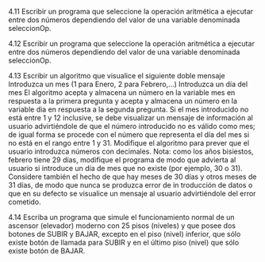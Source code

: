 4.11
    Escribir un programa que seleccione la operación
    aritmética a ejecutar entre dos números dependiendo
    del valor de una variable denominada seleccionOp.

4.12
    Escribir un programa que seleccione la operación
    aritmética a ejecutar entre dos números dependiendo
    del valor de una variable denominada seleccionOp.

4.13
    Escribir un algoritmo que visualice el siguiente doble mensaje
    Introduzca un mes (1 para Enero, 2 para
    Febrero,…)
    Introduzca un día del mes
    El algoritmo acepta y almacena un número en la
    variable mes en respuesta a la primera pregunta y
    acepta y almacena un número en la variable dia en
    respuesta a la segunda pregunta. Si el mes introducido
    no está entre 1 y 12 inclusive, se debe visualizar un
    mensaje de información al usuario advirtiéndole de
    que el número introducido no es válido como mes; de
    igual forma se procede con el número que representa
    el día del mes si no está en el rango entre 1 y 31.
    Modifique el algoritmo para prever que el usuario introduzca números con decimales.
    Nota: como los años bisiestos, febrero tiene 29
    días, modifique el programa de modo que advierta al
    usuario si introduce un día de mes que no existe (por
    ejemplo, 30 o 31). Considere también el hecho de que
    hay meses de 30 días y otros meses de 31 días, de
    modo que nunca se produzca error de in troducción
    de datos o que en su defecto se visualice un mensaje
    al usuario advirtiéndole del error cometido.

4.14
    Escriba un programa que simule el funcionamiento
    normal de un ascensor (elevador) moderno con 25
    pisos (niveles) y que posee dos botones de SUBIR y
    BAJAR, excepto en el piso (nivel) inferior, que sólo
    existe botón de llamada para SUBIR y en el último
    piso (nivel) que sólo existe botón de BAJAR.